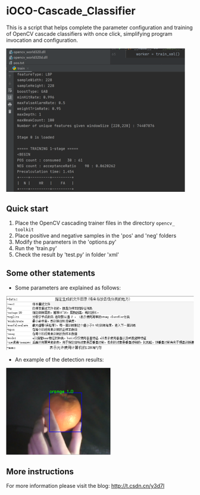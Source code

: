 # iOCO-Cascade_Classifier
This is a script that helps complete the parameter configuration and training of OpenCV cascade classifiers with once click, simplifying program invocation and configuration.

<img src="./figures/process.png" width="480" />

## Quick start
1. Place the OpenCV cascading trainer files in the directory `opencv_ toolkit`
2. Place positive and negative samples in the 'pos' and 'neg' folders
3. Modify the parameters in the 'options.py'
4. Run the 'train.py'
5. Check the result by 'test.py' in folder 'xml'

## Some other statements
- Some parameters are explained as follows:
<img src="./figures/parameters_description.png" width="640" />

- An example of the detection results:
<img src="./figures/result.png" width="280" />

## More instructions
For more information please visit the blog: <http://t.csdn.cn/y3d7l>
